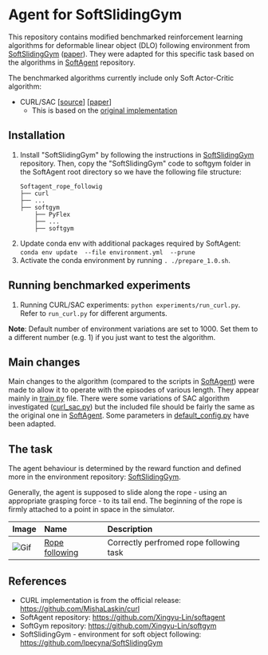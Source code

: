# Agent for SoftSlidingGym
This repository contains modified benchmarked reinforcement learning algorithms for deformable linear object (DLO) following environment from [SoftSlidingGym](https://github.com/lpecyna/SoftSlidingGym) ([paper](https://arxiv.org/abs/2204.00117)). They were adapted for this specific task based on the algorithms in [SoftAgent](https://github.com/Xingyu-Lin/softagent) repository.

The benchmarked algorithms currently include only Soft Actor-Critic algorithm:
* CURL/SAC [[source](./curl)] [[paper](https://proceedings.icml.cc/static/paper_files/icml/2020/5951-Paper.pdf)] 
    * This is based on the [original implementation](https://github.com/MishaLaskin/curl)

## Installation 

1. Install "SoftSlidingGym" by following the instructions in [SoftSlidingGym](https://github.com/lpecyna/SoftSlidingGym) repository. Then, copy the "SoftSlidingGym" code to softgym folder in the SoftAgent root directory so we have the following file structure:
    ```
    Softagent_rope_followig
    ├── curl
    ├── ...
    ├── softgym
        ├── PyFlex
        ├── ...
        ├── softgym
    ```
2. Update conda env with additional packages required by SoftAgent: `conda env update  --file environment.yml  --prune`
3. Activate the conda environment by running `. ./prepare_1.0.sh`.

## Running benchmarked experiments

1. Running CURL/SAC experiments: `python experiments/run_curl.py`. Refer to `run_curl.py` for different arguments.

**Note**: Default number of environment variations are set to 1000. Set them to a different number (e.g. 1) if you just want to test the algorithm.

## Main changes

Main changes to the algorithm (compared to the scripts in [SoftAgent](https://github.com/Xingyu-Lin/softagent)) were made to allow it to operate with the episodes of various length. They appear mainly in [train.py](./curl/train.py) file. There were some variations of SAC algorithm investigated ([curl_sac.py](./curl/curl_sac.py)) but the included file should be fairly the same as the original one in [SoftAgent](https://github.com/Xingyu-Lin/softagent). Some parameters in [default_config.py](./curl/default_config.py) have been adapted.

## The task

The agent behaviour is determined by the reward function and defined more in the environment repository: [SoftSlidingGym](https://github.com/lpecyna/SoftSlidingGym).

Generally, the agent is supposed to slide along the rope - using an appropriate grasping force - to its tail end. The beginning of the rope is firmly attached to a point in space in the simulator.

| Image                                    | Name                                                                                               | Description                             |
|------------------------------------------|:---------------------------------------------------------------------------------------------------|:----------------------------------------|
| ![Gif](./examples/Reach_end_hold.gif) | [Rope following](https://github.com/lpecyna/SoftSlidingGym/softgym/envs/rope_following.py) | Correctly perfromed rope following task |


## References
- CURL implementation is from the official release: https://github.com/MishaLaskin/curl
- SoftAgent repository: https://github.com/Xingyu-Lin/softagent
- SoftGym repository: https://github.com/Xingyu-Lin/softgym
- SoftSlidingGym - environment for soft object following: https://github.com/lpecyna/SoftSlidingGym
